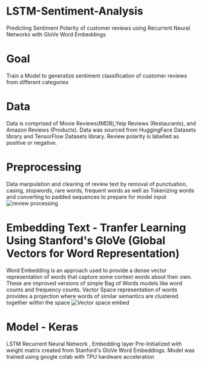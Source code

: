 # LSTM-Sentiment-Analysis
Predicting Sentiment Polarity of customer reviews using Recurrent Neural Networks with GloVe Word Embeddings 

# Goal
Train a Model to generalize sentiment classification of customer reviews from different categories

# Data
Data is comprised of Movie Reviews(IMDB),Yelp Reviews (Restaurants), and Amazon Reviews (Products). Data was sourced from HuggingFace Datasets library and TensorFlow Datasets library. Review polarity is labelled as positive or negative.

# Preprocessing
Data manpulation and cleaning of review text by removal of punctuation, casing, stopwords, rare words, frequent words as well as Tokenizing words and converting to padded sequences to prepare for model input 
![review processing](https://www.researchgate.net/profile/Norah-Alghamdi-4/publication/334185442/figure/fig3/AS:776401590439936@1562119972322/Tokenization-for-Amazon-website-unbalanced-dataset-of-mobile-phone-reviews.ppm)

# Embedding Text - Tranfer Learning Using Stanford's GloVe (Global Vectors for Word Representation)
Word Embedding is an approach used to provide a dense vector representation of words that capture some context words about their own. These are improved versions of simple Bag of Words models like word counts and frequency counts. Vector Space representation of words provides a projection where words of similar semantics are clustered together within the space
![Vector space embed](https://d1m75rqqgidzqn.cloudfront.net/wp-data/2020/07/03000751/we1.png)
# Model - Keras 
LSTM Recurrent Neural Network , Embedding layer Pre-Initialized with weight matrix created from Stanford's GloVe Word Embeddings. Model was trained using google colab with TPU hardware acceleration
